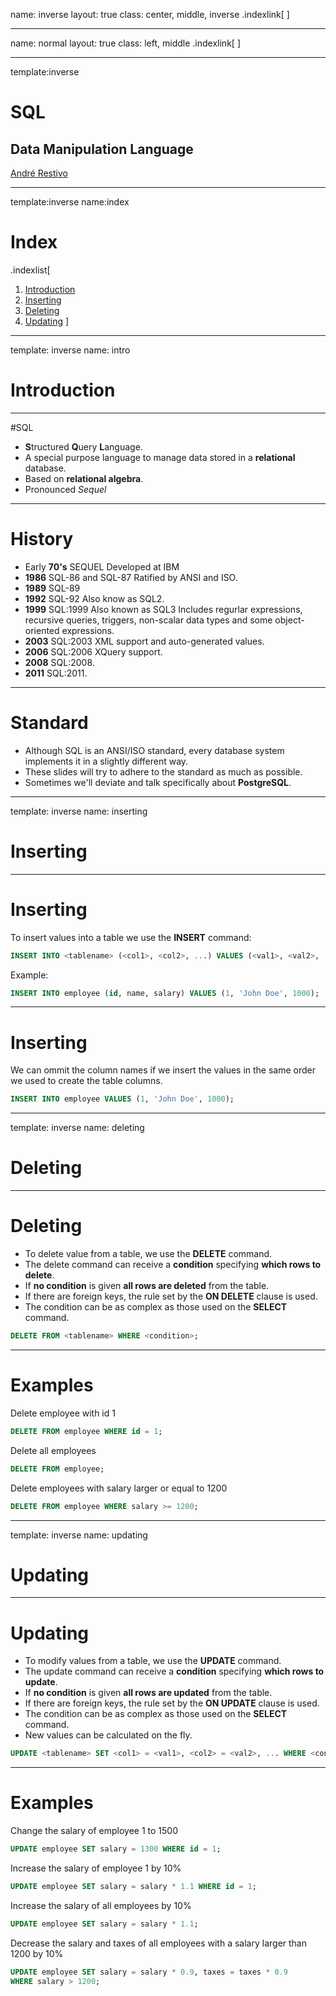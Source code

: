 name: inverse
layout: true
class: center, middle, inverse
.indexlink[[<i class="fa fa-arrow-circle-o-up"></i>](#) [<i class="fa fa-list-ul"></i>](#index) [<i class="fa fa-tint"></i>](../change-color.php)]


---

name: normal
layout: true
class: left, middle
.indexlink[[<i class="fa fa-arrow-circle-o-up"></i>](#) [<i class="fa fa-list-ul"></i>](#index) [<i class="fa fa-tint"></i>](../change-color.php)]


---

template:inverse
# SQL

## Data Manipulation Language

<a href="http://www.fe.up.pt/~arestivo">André Restivo</a>

---

template:inverse
name:index
# Index

.indexlist[
1. [Introduction](#intro)
1. [Inserting](#inserting)
1. [Deleting](#deleting)
1. [Updating](#updating)
]

---

template: inverse
name: intro
# Introduction

---

#SQL

* **S**tructured **Q**uery **L**anguage.
* A special purpose language to manage data stored in a **relational** database.
* Based on **relational algebra**.
* Pronounced *Sequel*

---

# History

* Early **70's** SEQUEL Developed at IBM
* **1986** SQL-86 and SQL-87 Ratified by ANSI and ISO.
* **1989** SQL-89
* **1992** SQL-92 Also know as SQL2.
* **1999** SQL:1999 Also known as SQL3 Includes regurlar expressions, recursive queries, triggers, non-scalar data types and some object-oriented expressions.
* **2003** SQL:2003 XML support and auto-generated values.
* **2006** SQL:2006 XQuery support.
* **2008** SQL:2008.
* **2011** SQL:2011.

---

# Standard

* Although SQL is an ANSI/ISO standard, every database system implements it in a slightly different way.
* These slides will try to adhere to the standard as much as possible.
* Sometimes we'll deviate and talk specifically about **PostgreSQL**.

---

template: inverse
name: inserting
# Inserting

---

# Inserting

To insert values into a table we use the **INSERT** command:

```sql
INSERT INTO <tablename> (<col1>, <col2>, ...) VALUES (<val1>, <val2>, ...);
```

Example:

```sql
INSERT INTO employee (id, name, salary) VALUES (1, 'John Doe', 1000);
```

---

# Inserting

We can ommit the column names if we insert the values in the same order we used to create the table columns.

```sql
INSERT INTO employee VALUES (1, 'John Doe', 1000);
```

---

template: inverse
name: deleting

# Deleting

---

# Deleting

* To delete value from a table, we use the **DELETE** command.
* The delete command can receive a **condition** specifying **which rows to delete**.
* If **no condition** is given **all rows are deleted** from the table.
* If there are foreign keys, the rule set by the **ON DELETE** clause is used.
* The condition can be as complex as those used on the **SELECT** command.

```sql
DELETE FROM <tablename> WHERE <condition>;
```

---

# Examples

Delete employee with id 1

```sql
DELETE FROM employee WHERE id = 1;
```

Delete all employees

```sql
DELETE FROM employee;
```

Delete employees with salary larger or equal to 1200

```sql
DELETE FROM employee WHERE salary >= 1200;
```

---

template: inverse
name: updating
# Updating

---

# Updating

* To modify values from a table, we use the **UPDATE** command.
* The update command can receive a **condition** specifying **which rows to update**.
* If **no condition** is given **all rows are updated** from the table.
* If there are foreign keys, the rule set by the **ON UPDATE** clause is used.
* The condition can be as complex as those used on the **SELECT** command.
* New values can be calculated on the fly.

```sql
UPDATE <tablename> SET <col1> = <val1>, <col2> = <val2>, ... WHERE <condition>;
```

---

# Examples

Change the salary of employee 1 to 1500

```sql
UPDATE employee SET salary = 1300 WHERE id = 1;
```

Increase the salary of employee 1 by 10%

```sql
UPDATE employee SET salary = salary * 1.1 WHERE id = 1;
```

Increase the salary of all employees by 10%

```sql
UPDATE employee SET salary = salary * 1.1;
```

Decrease the salary and taxes of all employees with a salary larger than 1200 by 10%

```sql
UPDATE employee SET salary = salary * 0.9, taxes = taxes * 0.9 
WHERE salary > 1200;
```

